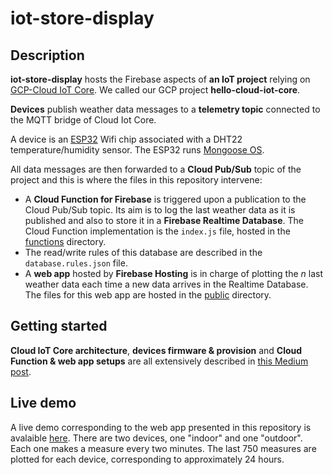 # iot-store-display

## Description 
**iot-store-display** hosts the Firebase aspects of **an IoT project** relying on [GCP-Cloud IoT Core](https://cloud.google.com/iot-core/). We called our GCP project **hello-cloud-iot-core**.

**Devices** publish weather data messages to a **telemetry topic** connected to the MQTT bridge of Cloud Iot Core.

A device is an [ESP32](https://www.espressif.com/en/products/hardware/esp32/overview) Wifi chip associated with a DHT22 temperature/humidity sensor. The ESP32 runs [Mongoose OS](https://mongoose-os.com/).

All data messages are then forwarded to a **Cloud Pub/Sub** topic of the project and this is where the files in this repository intervene:
* A **Cloud Function for Firebase** is triggered upon a publication to the Cloud Pub/Sub topic. Its aim is to log the last weather data as it is published and also to store it in a **Firebase Realtime Database**. The Cloud Function implementation is the `index.js` file, hosted in the [functions](functions) directory.
* The read/write rules of this database are described in the `database.rules.json` file.
* A **web app** hosted by **Firebase Hosting** is in charge of plotting the *n* last weather data each time a new data arrives in the Realtime Database. The files for this web app are hosted in the [public](public) directory.

## Getting started
**Cloud IoT Core architecture**, **devices firmware & provision** and **Cloud Function & web app setups** are all extensively described in [this Medium post](https://medium.com/@o.lourme/gcp-cloudiotcore-esp32-mongooseos-1st-5c88d8134ac7).

## Live demo
A live demo corresponding to the web app presented in this repository is avalaible [here](https://hello-cloud-iot-core.firebaseapp.com/). There are two devices, one "indoor" and one "outdoor". Each one makes a measure every two minutes. The last 750 measures are plotted for each device, corresponding to approximately 24 hours.